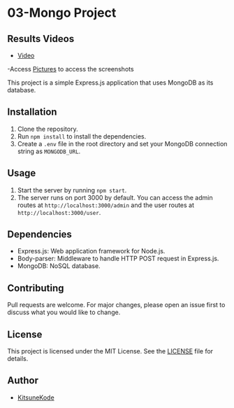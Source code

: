 # 03-Mongo Project

## Results Videos

- [Video](https://github.com/KitsuneKode/0-100xDev-Assignment-solutions/blob/solutions/week-3/03-mongo/Pictures/mongoAssignment.mp4)
 
-Access [Pictures](./Pictures) to access the screenshots



This project is a simple Express.js application that uses MongoDB as its database.

## Installation

1. Clone the repository.
2. Run `npm install` to install the dependencies.
3. Create a `.env` file in the root directory and set your MongoDB connection string as `MONGODB_URL`.

## Usage

1. Start the server by running `npm start`.
2. The server runs on port 3000 by default. You can access the admin routes at `http://localhost:3000/admin` and the user routes at `http://localhost:3000/user`.

## Dependencies

- Express.js: Web application framework for Node.js.
- Body-parser: Middleware to handle HTTP POST request in Express.js.
- MongoDB: NoSQL database.

## Contributing

Pull requests are welcome. For major changes, please open an issue first to discuss what you would like to change.

## License

This project is licensed under the MIT License. See the [LICENSE](LICENSE) file for details.

## Author

- [KitsuneKode](https://github.com/KitsuneKode)
